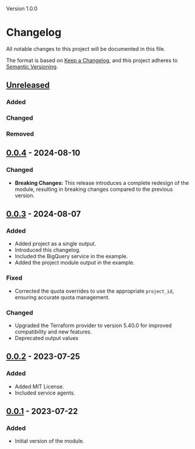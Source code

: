 Version 1.0.0
# Changelog

All notable changes to this project will be documented in this file.

The format is based on [Keep a Changelog](https://keepachangelog.com/en/1.1.0/),
and this project adheres to [Semantic Versioning](https://semver.org/spec/v2.0.0.html).

## [Unreleased]

### Added

### Changed

### Removed

## [0.0.4] - 2024-08-10

### Changed
- **Breaking Changes:** This release introduces a complete redesign of the module, resulting in breaking changes compared to the previous version.

## [0.0.3] - 2024-08-07

### Added
- Added project as a single output.
- Introduced this changelog.
- Included the BigQuery service in the example.
- Added the project module output in the example.

### Fixed
- Corrected the quota overrides to use the appropriate `project_id`, ensuring accurate quota management.

### Changed
- Upgraded the Terraform provider to version 5.40.0 for improved compatibility and new features.
- Deprecated output values

## [0.0.2] - 2023-07-25

### Added
- Added MIT License.
- Included service agents.

## [0.0.1] - 2023-07-22

### Added
- Initial version of the module.

[Unreleased]: https://github.com/duizendstra/dui-terraform-gcp-project/compare/v0.0.4...HEAD
[0.0.4]: https://github.com/duizendstra/dui-terraform-gcp-project/compare/v0.0.3...v0.0.4
[0.0.3]: https://github.com/duizendstra/dui-terraform-gcp-project/compare/v0.0.2...v0.0.3
[0.0.2]: https://github.com/duizendstra/dui-terraform-gcp-project/compare/v0.0.1...v0.0.2
[0.0.1]: https://github.com/duizendstra/dui-terraform-gcp-project/releases/tag/v0.0.1
